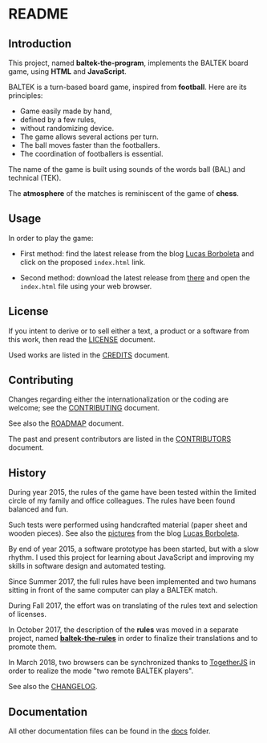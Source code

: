 
# README

## Introduction

This project, named **baltek-the-program**,  implements the BALTEK board game, using **HTML** and **JavaScript**.

BALTEK is a turn-based board game, inspired from **football**. Here are its principles:

- Game easily made by hand,
- defined by a few rules,
- without randomizing device.
- The game allows several actions per turn.
- The ball moves faster than the footballers.
- The coordination of footballers is essential.

The name of the game is built using sounds of the words ball (BAL) and technical (TEK).

The **atmosphere** of the matches is reminiscent of the game of **chess**.

## Usage

In order to play the game: 

* First method: find the latest release from the blog [Lucas Borboleta](http://lucas.borboleta.blog.free.fr) and click on the proposed `index.html` link.



* Second method: download the latest release from [there](https://github.com/LucasBorboleta/baltek-the-program/releases) and open the `index.html` file using your web browser.


## License

If you intent to derive or to sell either a text, a product or a software from this work, then read the [LICENSE](./docs/LICENSE.md) document.

Used works are listed in the [CREDITS](./docs/CREDITS.md) document.

## Contributing

Changes regarding either the internationalization or the coding are welcome; see the  [CONTRIBUTING](./docs/CONTRIBUTING.md) document.

See also the [ROADMAP](./docs/ROADMAP.md) document.

The past and present contributors are listed in the [CONTRIBUTORS](./docs/CONTRIBUTORS.md) document.

## History

During year 2015, the rules of the game have been tested within the limited circle of my family and office colleagues. The rules have been found balanced and fun.

Such tests were performed using handcrafted material (paper sheet and wooden pieces). See also the [pictures](http://lucas.borboleta.blog.free.fr/public/Baltek/2016-01--Baltek-Prototype-2/Diaporama.htm) from the blog [Lucas Borboleta](http://lucas.borboleta.blog.free.fr).

By end of year 2015, a software prototype has been started, but with a slow rhythm. I used this project for learning about JavaScript and improving my skills in software design and automated testing. 

Since Summer 2017, the full rules have been implemented and two humans sitting in front of the same computer can play a BALTEK match.

During Fall 2017, the effort was on translating of the rules text and selection of licenses.

In October 2017, the description of the **rules** was moved in a separate project, named  **[baltek-the-rules](https://github.com/LucasBorboleta/baltek-the-rules)** in order to finalize their translations and to promote them.

In March 2018, two browsers can be synchronized thanks to [TogetherJS](https://togetherjs.com/) in order to realize the mode "two remote BALTEK players".

See also the [CHANGELOG](./docs/CHANGELOG.md).

## Documentation

All other documentation files can be found in the [docs](./docs) folder.
